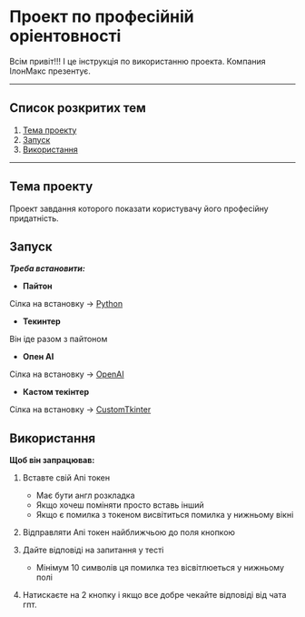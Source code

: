 # Проект по професійній оріентовності
Всім привіт!!!
І це інструкція по використанню проекта.
Компания ІлонМакс презентує.
____
## Список розкритих тем
1. [Тема проекту](#Темапроекту)
2. [Запуск](#Запуск)
3. [Використання](#Використання)
____
## Тема проекту
Проект завдання которого показати користувачу його професійну придатність.
## Запуск
___Треба встановити:___

+ **Пайтон**

Сілка на встановку -> [Python](https://www.python.org/downloads/)

+ **Текинтер**

Він іде разом з пайтоном

+ **Опен АІ**

Сілка на встановку -> [OpenAI](https://platform.openai.com/docs/libraries)

+ **Кастом текінтер**

Сілка на встановку -> [CustomTkinter](https://github.com/TomSchimansky/CustomTkinter)

## Використання
**Щоб він запрацював:**

1. Вставте свій Апі токен 
    + Має бути англ розкладка
    + Якщо хочеш поміняти просто вставь інший
    + Якщо є помилка з токеном висвітиться помилка у нижньому вікні

2. Відправляти Апі токен найближчьою до поля кнопкою

3. Дайте відповіді на запитання у тесті
    + Мінімум 10 символів ця помилка тез вісвітлюеться у нижньому полі

4. Натискаєте на 2 кнопку і якщо все добре чекайте відповіді від чата гпт.

